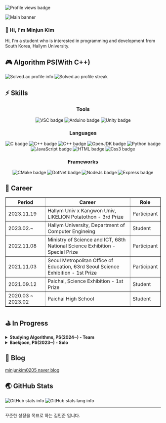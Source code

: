 <html lang="ko">
<head>
    <meta charset="utf-8">
    <title>Overview</title>
</head>
<body>
<!-- Profile views -->
<p>
    <img src="https://komarev.com/ghpvc/?username=minjunkim0205&color=dc143c" alt="Profile views badge">
</p>

<!-- Banner -->
<img src="https://capsule-render.vercel.app/api?type=soft&color=timeGradient&height=300&section=header&text=Hi!%20I'm%20Minjun%20Kim&fontSize=70"
     alt="Main banner">

<!-- Hello -->
<h3 align="left">👋 Hi, I'm Minjun Kim</h3>
<p align="left">
    Hi, I'm a student who is interested in programming and development from South Korea, Hallym University.
</p>

<!-- Algorithm PS -->
<h2 align="left">🎮 Algorithm PS(With C++)</h2>
<p align="left">
    <img src="https://mazassumnida.wtf/api/v2/generate_badge?boj=minjunkim0205" alt="Solved.ac profile info"/>
    <img src="https://mazandi.herokuapp.com/api?handle=minjunkim0205&theme=dark" alt="Solved.ac profile streak"/>
</p>

<!-- Skills -->
<h2 align="left">⚡ Skills</h2>
<div align="left" style="width: fit-content">
    <h3 align="center"><b>Tools</b></h3>
    <p align="center">
        <img src="https://img.shields.io/badge/Visual Studio Code-007ACC?style=for-the-badge&logo=visualstudio&logoColor=white"
             alt="VSC badge">
        <img src="https://img.shields.io/badge/Arduino-00878F?style=for-the-badge&logo=arduino&logoColor=white"
             alt="Arduino badge">
        <img src="https://img.shields.io/badge/Unity-E5E4E2?style=for-the-badge&logo=unity&logoColor=white"
             alt="Unity badge">
        <!--
        <img src="https://img.shields.io/badge/Rider-000000?style=for-the-badge&logo=rider&logoColor=white"
             alt="Rider badge">
        <img src="https://img.shields.io/badge/Clion-000000?style=for-the-badge&logo=clion&logoColor=white"
             alt="Clion badge">
        <img src="https://img.shields.io/badge/IntelliJ-000000?style=for-the-badge&logo=intellijidea&logoColor=white"
             alt="IntelliJ badge">
        <img src="https://img.shields.io/badge/PyCharm-000000?style=for-the-badge&logo=pycharm&logoColor=white"
             alt="PyCharm badge">
        <img src="https://img.shields.io/badge/WebStorm-000000?style=for-the-badge&logo=webstorm&logoColor=white"
             alt="WebStorm badge">
        -->
    </p>
    <h3 align="center"><b>Languages</b></h3>
    <p align="center">
        <img src="https://img.shields.io/badge/C-A8B9CC?style=for-the-badge&logo=c&logoColor=white" alt="C badge">
        <img src="https://img.shields.io/badge/C%2B%2B-00599C?style=for-the-badge&logo=c%2B%2B&logoColor=white"
             alt="C++ badge">
        <img src="https://img.shields.io/badge/C%23-512BD4?style=for-the-badge&logo=c%23&logoColor=white"
             alt="C++ badge">
        <img src="https://img.shields.io/badge/open jdk-437291?style=for-the-badge&logo=openjdk&logoColor=white"
             alt="OpenJDK badge">
        <img src="https://img.shields.io/badge/python-3776AB?style=for-the-badge&logo=python&logoColor=white"
             alt="Python badge">
        <img src="https://img.shields.io/badge/java script-F7DF1E?style=for-the-badge&logo=javascript&logoColor=white"
             alt="JavaScript badge">
        <img src="https://img.shields.io/badge/html-E34F26?style=for-the-badge&logo=html5&logoColor=white"
             alt="HTML badge">
        <img src="https://img.shields.io/badge/css-1572B6?style=for-the-badge&logo=css3&logoColor=white"
             alt="Css3 badge">
    </p>
    <h3 align="center"><b>Frameworks</b></h3>
    <p align="center">
        <img src="https://img.shields.io/badge/c make-064F8C?style=for-the-badge&logo=cmake&logoColor=white"
             alt="CMake badge">
        <img src="https://img.shields.io/badge/%2Enet-512BD4?style=for-the-badge&logo=%2Enet&logoColor=white"
             alt="DotNet badge">
        <img src="https://img.shields.io/badge/node js-339933?style=for-the-badge&logo=nodedotjs&logoColor=white"
             alt="NodeJs badge">
        <img src="https://img.shields.io/badge/express-000000?style=for-the-badge&logo=express&logoColor=white"
             alt="Express badge">
    </p>
</div>

<!-- Career -->
<h2 align="left">🚀 Career</h2>
<table border="1">
    <thead>
        <tr>
            <th>Period</th>
            <th>Career</th>
            <th>Role</th>
        </tr>
    </thead>
    <tbody>
        <tr>
            <td>2023.11.19</td>
            <td>Hallym Univ x Kangwon Univ, LIKELION Potatothon - 3rd Prize</td>
            <td>Participant</td>
        </tr>
        <tr>
            <td>2023.02.~</td>
            <td>Hallym University, Department of Computer Engineing</td>
            <td>Student</td>
        </tr>
        <tr>
            <td>2022.11.08</td>
            <td>Ministry of Science and ICT, 68th National Science Exhibition - Special Prize</td>
            <td>Participant</td>
        </tr>
        <tr>
            <td>2021.11.03</td>
            <td>Seoul Metropolitan Office of Education, 63rd Seoul Science Exhibition - 1st Prize</td>
            <td>Participant</td>
        </tr>
        <tr>
            <td>2021.09.12</td>
            <td>Paichai, Science Exhibition - 1st Prize</td>
            <td>Student</td>
        </tr>
        <tr>
            <td>2020.03 ~ 2023.02</td>
            <td>Paichai High School</td>
            <td>Student</td>
        </tr>
    </tbody>
</table>

<!-- Projects -->
<h2 align="left">⛳️ In Progress</h2>
<details>
    <summary>
        <b>Studying Algorithms, PS(2024~) - Team</b>
    </summary>
    <h3 align="left">📦 알고리즘 문제 해결 전략</h3>
    <ul>
        <li>
            <p align="left">
                <a href="https://github.com/minjunkim0205/JongManBookPS">💻 JongManBookPS Repository</a>
            </p>
        </li>
    </ul>
</details>
<details>
    <summary>
        <b>Baekjoon, PS(2023~) - Solo</b>
    </summary>
    <h3 align="left">🏬 Baekjoon</h3>
    <ul>
        <li>
            <p align="left">
                <a href="https://github.com/minjunkim0205/BaekjoonProblemSolving">💻 Baekjoon Problem Solving
                    Repository</a>
            </p>
        </li>
        <li>
            <p align="left">
                1일 1문제 이상 해결<br>
            </p>
        </li>
        <li>
            <img src="https://img.shields.io/badge/c++-00599C?style=for-the-badge&logo=c%2B%2B&logoColor=white"
                 alt="C++ badge">
            <img src="https://mazassumnida.wtf/api/mini/generate_badge?boj=minjunkim0205"
                 alt="Solved.ac profile mini info">
            <br>
            <img src="https://mazandi.herokuapp.com/api?handle=minjunkim0205&theme=dark" alt="Solved.ac profile streak"/>
        </li>
    </ul>
</details>

<!-- Blog -->
<h2 align="left">📖 Blog</h2>
<p align="left">
    <a href="https://blog.naver.com/minjunkim0205">minjunkim0205 naver blog</a>
</p>

<!-- GitHub Stats -->
<h2 align="left">🌏 GitHub Stats</h2>
<p align="left">
    <img src="https://github-readme-stats.vercel.app/api?username=minjunkim0205&show_icons=true&theme=dark"
         alt="GitHub stats info">
    <img src="https://github-readme-stats.vercel.app/api/top-langs/?username=minjunkim0205&layout=compact&theme=dark"
         alt="GitHub stats lang info">
</p>

<!-- I -->
<hr>
<p align="left">
    꾸준한 성장을 목표로 하는 김민준 입니다.
</p>
</body>
</html>